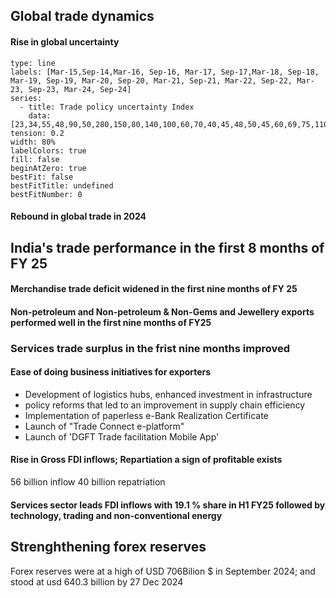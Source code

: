
## Global trade dynamics

#### Rise in global uncertainty
```chart
type: line
labels: [Mar-15,Sep-14,Mar-16, Sep-16, Mar-17, Sep-17,Mar-18, Sep-18, Mar-19, Sep-19, Mar-20, Sep-20, Mar-21, Sep-21, Mar-22, Sep-22, Mar-23, Sep-23, Mar-24, Sep-24]
series:
  - title: Trade policy uncertainty Index
    data: [23,34,55,48,90,50,280,150,80,140,100,60,70,40,45,48,50,45,60,69,75,110]
tension: 0.2
width: 80%
labelColors: true
fill: false
beginAtZero: true
bestFit: false
bestFitTitle: undefined
bestFitNumber: 0
```

#### Rebound in global trade in 2024

## India's trade performance in the first 8 months of FY 25
#### Merchandise trade deficit widened in the first nine months of FY 25
#### Non-petroleum and Non-petroleum & Non-Gems and Jewellery exports performed well in the first nine months of FY25

### Services trade surplus in the frist nine months improved

#### Ease of doing business initiatives for exporters
- Development of logistics hubs, enhanced investment in infrastructure
- policy reforms that led to an improvement in supply chain efficiency
- Implementation of paperless e-Bank Realization Certificate
- Launch of "Trade Connect e-platform"
- Launch of 'DGFT Trade facilitation Mobile App'
#### Rise in Gross FDI inflows; Repartiation a sign of profitable exists
56 billion inflow 40 billion repatriation

#### Services sector leads FDI inflows with 19.1 % share in H1 FY25 followed by technology, trading and non-conventional energy

## Strenghthening forex reserves
Forex reserves were at a high of USD 706Bilion $ in September 2024; and stood at usd 640.3 billion by 27 Dec 2024
